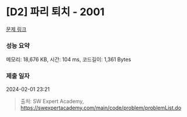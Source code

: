 # [D2] 파리 퇴치 - 2001 

[문제 링크](https://swexpertacademy.com/main/code/problem/problemDetail.do?contestProbId=AV5PzOCKAigDFAUq) 

### 성능 요약

메모리: 18,676 KB, 시간: 104 ms, 코드길이: 1,361 Bytes

### 제출 일자

2024-02-01 23:21



> 출처: SW Expert Academy, https://swexpertacademy.com/main/code/problem/problemList.do